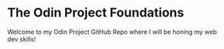 # The Odin Project Foundations
Welcome to my Odin Project GitHub Repo where I will be honing my web dev skills!
